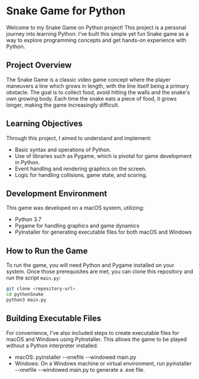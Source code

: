 # Snake Game for Python

Welcome to my Snake Game on Python project! This project is a personal journey into learning Python. I've built this simple yet fun Snake game as a way to explore programming concepts and get hands-on experience with Python.

## Project Overview

The Snake Game is a classic video game concept where the player maneuvers a line which grows in length, with the line itself being a primary obstacle. The goal is to collect food, avoid hitting the walls and the snake's own growing body. Each time the snake eats a piece of food, it grows longer, making the game increasingly difficult.

## Learning Objectives

Through this project, I aimed to understand and implement:
- Basic syntax and operations of Python.
- Use of libraries such as Pygame, which is pivotal for game development in Python.
- Event handling and rendering graphics on the screen.
- Logic for handling collisions, game state, and scoring.

## Development Environment

This game was developed on a macOS system, utilizing:
- Python 3.7
- Pygame for handling graphics and game dynamics
- PyInstaller for generating executable files for both macOS and Windows

## How to Run the Game

To run the game, you will need Python and Pygame installed on your system. Once those prerequisites are met, you can clone this repository and run the script `main.py`:

```bash
git clone <repository-url>
cd pythonSnake
python3 main.py
```

## Building Executable Files

For convenience, I've also included steps to create executable files for macOS and Windows using PyInstaller. This allows the game to be played without a Python interpreter installed.

- macOS: pyinstaller --onefile --windowed main.py
- Windows: On a Windows machine or virtual environment, run pyinstaller --onefile --windowed main.py to generate a .exe file.